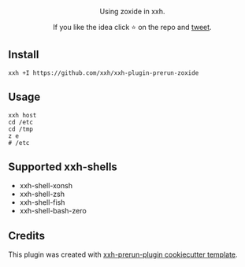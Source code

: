 <p align="center">
Using zoxide in xxh.
</p>

<p align="center">  
If you like the idea click ⭐ on the repo and <a href="https://twitter.com/intent/tweet?text=Nice%20plugin%20for%20the%20xxh%20project!&url=https://github.com/xxh/xxh-plugin-prerun-zoxide" target="_blank">tweet</a>.
</p>

## Install
```shell
xxh +I https://github.com/xxh/xxh-plugin-prerun-zoxide
```

## Usage
```shell
xxh host
cd /etc
cd /tmp
z e
# /etc
```

## Supported xxh-shells

* xxh-shell-xonsh
* xxh-shell-zsh
* xxh-shell-fish
* xxh-shell-bash-zero

## Credits

This plugin was created with [xxh-prerun-plugin cookiecutter template](https://github.com/xxh/cookiecutter-xxh-plugin-prerun).
